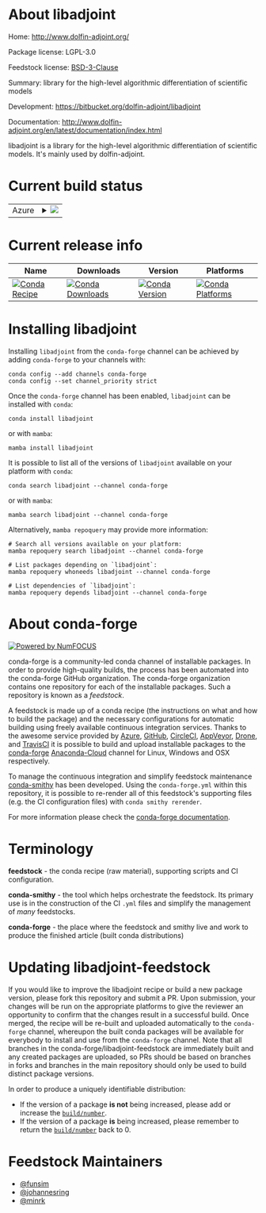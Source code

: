 About libadjoint
================

Home: http://www.dolfin-adjoint.org/

Package license: LGPL-3.0

Feedstock license: [BSD-3-Clause](https://github.com/conda-forge/libadjoint-feedstock/blob/main/LICENSE.txt)

Summary: library for the high-level algorithmic differentiation of scientific models

Development: https://bitbucket.org/dolfin-adjoint/libadjoint

Documentation: http://www.dolfin-adjoint.org/en/latest/documentation/index.html

libadjoint is a library for the high-level algorithmic differentiation of
scientific models. It's mainly used by dolfin-adjoint.


Current build status
====================


<table>
    
  <tr>
    <td>Azure</td>
    <td>
      <details>
        <summary>
          <a href="https://dev.azure.com/conda-forge/feedstock-builds/_build/latest?definitionId=4592&branchName=main">
            <img src="https://dev.azure.com/conda-forge/feedstock-builds/_apis/build/status/libadjoint-feedstock?branchName=main">
          </a>
        </summary>
        <table>
          <thead><tr><th>Variant</th><th>Status</th></tr></thead>
          <tbody><tr>
              <td>linux_64_python3.10.____cpython</td>
              <td>
                <a href="https://dev.azure.com/conda-forge/feedstock-builds/_build/latest?definitionId=4592&branchName=main">
                  <img src="https://dev.azure.com/conda-forge/feedstock-builds/_apis/build/status/libadjoint-feedstock?branchName=main&jobName=linux&configuration=linux_64_python3.10.____cpython" alt="variant">
                </a>
              </td>
            </tr><tr>
              <td>linux_64_python3.7.____cpython</td>
              <td>
                <a href="https://dev.azure.com/conda-forge/feedstock-builds/_build/latest?definitionId=4592&branchName=main">
                  <img src="https://dev.azure.com/conda-forge/feedstock-builds/_apis/build/status/libadjoint-feedstock?branchName=main&jobName=linux&configuration=linux_64_python3.7.____cpython" alt="variant">
                </a>
              </td>
            </tr><tr>
              <td>linux_64_python3.8.____73_pypy</td>
              <td>
                <a href="https://dev.azure.com/conda-forge/feedstock-builds/_build/latest?definitionId=4592&branchName=main">
                  <img src="https://dev.azure.com/conda-forge/feedstock-builds/_apis/build/status/libadjoint-feedstock?branchName=main&jobName=linux&configuration=linux_64_python3.8.____73_pypy" alt="variant">
                </a>
              </td>
            </tr><tr>
              <td>linux_64_python3.8.____cpython</td>
              <td>
                <a href="https://dev.azure.com/conda-forge/feedstock-builds/_build/latest?definitionId=4592&branchName=main">
                  <img src="https://dev.azure.com/conda-forge/feedstock-builds/_apis/build/status/libadjoint-feedstock?branchName=main&jobName=linux&configuration=linux_64_python3.8.____cpython" alt="variant">
                </a>
              </td>
            </tr><tr>
              <td>linux_64_python3.9.____73_pypy</td>
              <td>
                <a href="https://dev.azure.com/conda-forge/feedstock-builds/_build/latest?definitionId=4592&branchName=main">
                  <img src="https://dev.azure.com/conda-forge/feedstock-builds/_apis/build/status/libadjoint-feedstock?branchName=main&jobName=linux&configuration=linux_64_python3.9.____73_pypy" alt="variant">
                </a>
              </td>
            </tr><tr>
              <td>linux_64_python3.9.____cpython</td>
              <td>
                <a href="https://dev.azure.com/conda-forge/feedstock-builds/_build/latest?definitionId=4592&branchName=main">
                  <img src="https://dev.azure.com/conda-forge/feedstock-builds/_apis/build/status/libadjoint-feedstock?branchName=main&jobName=linux&configuration=linux_64_python3.9.____cpython" alt="variant">
                </a>
              </td>
            </tr><tr>
              <td>osx_64_python3.10.____cpython</td>
              <td>
                <a href="https://dev.azure.com/conda-forge/feedstock-builds/_build/latest?definitionId=4592&branchName=main">
                  <img src="https://dev.azure.com/conda-forge/feedstock-builds/_apis/build/status/libadjoint-feedstock?branchName=main&jobName=osx&configuration=osx_64_python3.10.____cpython" alt="variant">
                </a>
              </td>
            </tr><tr>
              <td>osx_64_python3.7.____cpython</td>
              <td>
                <a href="https://dev.azure.com/conda-forge/feedstock-builds/_build/latest?definitionId=4592&branchName=main">
                  <img src="https://dev.azure.com/conda-forge/feedstock-builds/_apis/build/status/libadjoint-feedstock?branchName=main&jobName=osx&configuration=osx_64_python3.7.____cpython" alt="variant">
                </a>
              </td>
            </tr><tr>
              <td>osx_64_python3.8.____73_pypy</td>
              <td>
                <a href="https://dev.azure.com/conda-forge/feedstock-builds/_build/latest?definitionId=4592&branchName=main">
                  <img src="https://dev.azure.com/conda-forge/feedstock-builds/_apis/build/status/libadjoint-feedstock?branchName=main&jobName=osx&configuration=osx_64_python3.8.____73_pypy" alt="variant">
                </a>
              </td>
            </tr><tr>
              <td>osx_64_python3.8.____cpython</td>
              <td>
                <a href="https://dev.azure.com/conda-forge/feedstock-builds/_build/latest?definitionId=4592&branchName=main">
                  <img src="https://dev.azure.com/conda-forge/feedstock-builds/_apis/build/status/libadjoint-feedstock?branchName=main&jobName=osx&configuration=osx_64_python3.8.____cpython" alt="variant">
                </a>
              </td>
            </tr><tr>
              <td>osx_64_python3.9.____73_pypy</td>
              <td>
                <a href="https://dev.azure.com/conda-forge/feedstock-builds/_build/latest?definitionId=4592&branchName=main">
                  <img src="https://dev.azure.com/conda-forge/feedstock-builds/_apis/build/status/libadjoint-feedstock?branchName=main&jobName=osx&configuration=osx_64_python3.9.____73_pypy" alt="variant">
                </a>
              </td>
            </tr><tr>
              <td>osx_64_python3.9.____cpython</td>
              <td>
                <a href="https://dev.azure.com/conda-forge/feedstock-builds/_build/latest?definitionId=4592&branchName=main">
                  <img src="https://dev.azure.com/conda-forge/feedstock-builds/_apis/build/status/libadjoint-feedstock?branchName=main&jobName=osx&configuration=osx_64_python3.9.____cpython" alt="variant">
                </a>
              </td>
            </tr>
          </tbody>
        </table>
      </details>
    </td>
  </tr>
</table>

Current release info
====================

| Name | Downloads | Version | Platforms |
| --- | --- | --- | --- |
| [![Conda Recipe](https://img.shields.io/badge/recipe-libadjoint-green.svg)](https://anaconda.org/conda-forge/libadjoint) | [![Conda Downloads](https://img.shields.io/conda/dn/conda-forge/libadjoint.svg)](https://anaconda.org/conda-forge/libadjoint) | [![Conda Version](https://img.shields.io/conda/vn/conda-forge/libadjoint.svg)](https://anaconda.org/conda-forge/libadjoint) | [![Conda Platforms](https://img.shields.io/conda/pn/conda-forge/libadjoint.svg)](https://anaconda.org/conda-forge/libadjoint) |

Installing libadjoint
=====================

Installing `libadjoint` from the `conda-forge` channel can be achieved by adding `conda-forge` to your channels with:

```
conda config --add channels conda-forge
conda config --set channel_priority strict
```

Once the `conda-forge` channel has been enabled, `libadjoint` can be installed with `conda`:

```
conda install libadjoint
```

or with `mamba`:

```
mamba install libadjoint
```

It is possible to list all of the versions of `libadjoint` available on your platform with `conda`:

```
conda search libadjoint --channel conda-forge
```

or with `mamba`:

```
mamba search libadjoint --channel conda-forge
```

Alternatively, `mamba repoquery` may provide more information:

```
# Search all versions available on your platform:
mamba repoquery search libadjoint --channel conda-forge

# List packages depending on `libadjoint`:
mamba repoquery whoneeds libadjoint --channel conda-forge

# List dependencies of `libadjoint`:
mamba repoquery depends libadjoint --channel conda-forge
```


About conda-forge
=================

[![Powered by
NumFOCUS](https://img.shields.io/badge/powered%20by-NumFOCUS-orange.svg?style=flat&colorA=E1523D&colorB=007D8A)](https://numfocus.org)

conda-forge is a community-led conda channel of installable packages.
In order to provide high-quality builds, the process has been automated into the
conda-forge GitHub organization. The conda-forge organization contains one repository
for each of the installable packages. Such a repository is known as a *feedstock*.

A feedstock is made up of a conda recipe (the instructions on what and how to build
the package) and the necessary configurations for automatic building using freely
available continuous integration services. Thanks to the awesome service provided by
[Azure](https://azure.microsoft.com/en-us/services/devops/), [GitHub](https://github.com/),
[CircleCI](https://circleci.com/), [AppVeyor](https://www.appveyor.com/),
[Drone](https://cloud.drone.io/welcome), and [TravisCI](https://travis-ci.com/)
it is possible to build and upload installable packages to the
[conda-forge](https://anaconda.org/conda-forge) [Anaconda-Cloud](https://anaconda.org/)
channel for Linux, Windows and OSX respectively.

To manage the continuous integration and simplify feedstock maintenance
[conda-smithy](https://github.com/conda-forge/conda-smithy) has been developed.
Using the ``conda-forge.yml`` within this repository, it is possible to re-render all of
this feedstock's supporting files (e.g. the CI configuration files) with ``conda smithy rerender``.

For more information please check the [conda-forge documentation](https://conda-forge.org/docs/).

Terminology
===========

**feedstock** - the conda recipe (raw material), supporting scripts and CI configuration.

**conda-smithy** - the tool which helps orchestrate the feedstock.
                   Its primary use is in the construction of the CI ``.yml`` files
                   and simplify the management of *many* feedstocks.

**conda-forge** - the place where the feedstock and smithy live and work to
                  produce the finished article (built conda distributions)


Updating libadjoint-feedstock
=============================

If you would like to improve the libadjoint recipe or build a new
package version, please fork this repository and submit a PR. Upon submission,
your changes will be run on the appropriate platforms to give the reviewer an
opportunity to confirm that the changes result in a successful build. Once
merged, the recipe will be re-built and uploaded automatically to the
`conda-forge` channel, whereupon the built conda packages will be available for
everybody to install and use from the `conda-forge` channel.
Note that all branches in the conda-forge/libadjoint-feedstock are
immediately built and any created packages are uploaded, so PRs should be based
on branches in forks and branches in the main repository should only be used to
build distinct package versions.

In order to produce a uniquely identifiable distribution:
 * If the version of a package **is not** being increased, please add or increase
   the [``build/number``](https://docs.conda.io/projects/conda-build/en/latest/resources/define-metadata.html#build-number-and-string).
 * If the version of a package **is** being increased, please remember to return
   the [``build/number``](https://docs.conda.io/projects/conda-build/en/latest/resources/define-metadata.html#build-number-and-string)
   back to 0.

Feedstock Maintainers
=====================

* [@funsim](https://github.com/funsim/)
* [@johannesring](https://github.com/johannesring/)
* [@minrk](https://github.com/minrk/)

